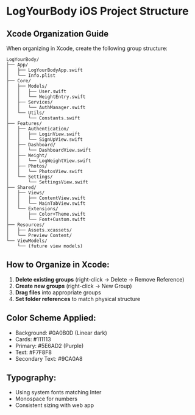 # LogYourBody iOS Project Structure

## Xcode Organization Guide

When organizing in Xcode, create the following group structure:

```
LogYourBody/
├── App/
│   ├── LogYourBodyApp.swift
│   └── Info.plist
├── Core/
│   ├── Models/
│   │   ├── User.swift
│   │   └── WeightEntry.swift
│   ├── Services/
│   │   └── AuthManager.swift
│   └── Utils/
│       └── Constants.swift
├── Features/
│   ├── Authentication/
│   │   ├── LoginView.swift
│   │   └── SignUpView.swift
│   ├── Dashboard/
│   │   └── DashboardView.swift
│   ├── Weight/
│   │   └── LogWeightView.swift
│   ├── Photos/
│   │   └── PhotosView.swift
│   └── Settings/
│       └── SettingsView.swift
├── Shared/
│   ├── Views/
│   │   ├── ContentView.swift
│   │   └── MainTabView.swift
│   └── Extensions/
│       ├── Color+Theme.swift
│       └── Font+Custom.swift
├── Resources/
│   ├── Assets.xcassets/
│   └── Preview Content/
└── ViewModels/
    └── (future view models)
```

## How to Organize in Xcode:

1. **Delete existing groups** (right-click → Delete → Remove Reference)
2. **Create new groups** (right-click → New Group)
3. **Drag files** into appropriate groups
4. **Set folder references** to match physical structure

## Color Scheme Applied:
- Background: #0A0B0D (Linear dark)
- Cards: #111113
- Primary: #5E6AD2 (Purple)
- Text: #F7F8F8
- Secondary Text: #9CA0A8

## Typography:
- Using system fonts matching Inter
- Monospace for numbers
- Consistent sizing with web app